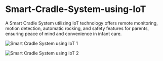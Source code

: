 # Smart-Cradle-System-using-IoT
A Smart Cradle System utilizing IoT technology offers remote monitoring, motion detection, automatic rocking, and safety features for parents, ensuring peace of mind and convenience in infant care.

![Smart Cradle System using IoT 1](https://github.com/kalyaninalagarla/Smart-Cradle-System-using-IoT/assets/163845056/8c8a6c02-3999-48a1-a698-5b2c61248a63)

![Smart Cradle System using IoT  2](https://github.com/kalyaninalagarla/Smart-Cradle-System-using-IoT/assets/163845056/7fdf4d00-8ed8-4619-98cf-056dd9e3f1e1)
